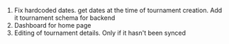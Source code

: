 1. Fix hardcoded dates. get dates at the time of tournament creation. Add it tournament schema for backend
2. Dashboard for home page
3. Editing of tournament details. Only if it hasn't been synced
